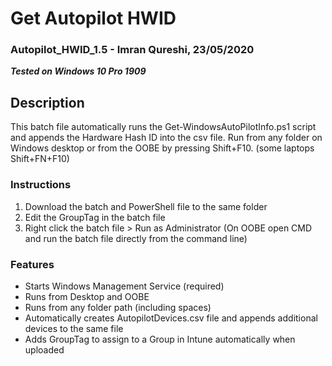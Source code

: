 # Get Autopilot HWID
### Autopilot_HWID_1.5 - Imran Qureshi, 23/05/2020
**_Tested on Windows 10 Pro 1909_**

## Description

This batch file automatically runs the Get-WindowsAutoPilotInfo.ps1 script and appends the Hardware Hash ID into the csv file.
Run from any folder on Windows desktop or from the OOBE by pressing Shift+F10. (some laptops Shift+FN+F10)


### Instructions

1. Download the batch and PowerShell file to the same folder
2. Edit the GroupTag in the batch file
3. Right click the batch file > Run as Administrator (On OOBE open CMD and run the batch file directly from the command line)

### Features

* Starts Windows Management Service (required)
* Runs from Desktop and OOBE
* Runs from any folder path (including spaces)
* Automatically creates AutopilotDevices.csv file and appends additional devices to the same file
* Adds GroupTag to assign to a Group in Intune automatically when uploaded

